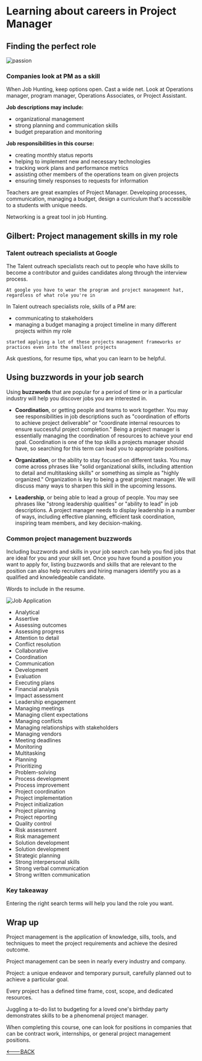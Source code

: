 # Learning about careers in Project Manager

## Finding the perfect role

![passion](https://images.unsplash.com/photo-1455849318743-b2233052fcff?ixlib=rb-4.0.3&ixid=MnwxMjA3fDB8MHxwaG90by1wYWdlfHx8fGVufDB8fHx8&auto=format&fit=crop&w=1469&q=80)

### Companies look at PM as a skill

When Job Hunting, keep options open. Cast a wide net. Look at Operations manager, program manager, Operations Associates, or Project Assistant.

**Job descriptions may include:**

- organizational management
- strong planning and communication skills
- budget preparation and monitoring

**Job responsibilities in this course:**

- creating monthly status reports
- helping to implement new and necessary technologies
- tracking work plans and performance metrics
- assisting other members of the operations team on given projects
- ensuring timely responses to requests for information

Teachers are great examples of Project Manager. Developing processes, communication, managing a budget, design a curriculum that's accessible to a students with unique needs.

Networking is a great tool in job Hunting.

## Gilbert: Project management skills in my role

### Talent outreach specialists at Google

The Talent outreach specialists reach out to people who have skills to become a contributor and guides candidates along through the interview process.

`At google you have to wear the program and project management hat, regardless of what role you're in`

In Talent outreach specialists role, skills of a PM are:

- communicating to stakeholders
- managing a budget
  managing a project timeline in many different projects within my role

`started applying a lot of these projects management frameworks or practices even into the smallest projects`

Ask questions, for resume tips, what you can learn to be helpful.

## Using buzzwords in your job search

Using **buzzwords** that are popular for a period of time or in a particular industry will help you discover jobs you are interested in.

- **Coordination**, or getting people and teams to work together. You may see responsibilities in job descriptions such as "coordination of efforts to achieve project deliverable" or "coordinate internal resources to ensure successful project completion." Being a project manager is essentially managing the coordination of resources to achieve your end goal. Coordination is one of the top skills a projects manager should have, so searching for this term can lead you to appropriate positions.

- **Organization**, or the ability to stay focused on different tasks. You may come across phrases like "solid organizational skills, including attention to detail and multitasking skills" or something as simple as "highly organized." Organization is key to being a great project manager. We will discuss many ways to sharpen this skill in the upcoming lessons.

- **Leadership**, or being able to lead a group of people. You may see phrases like "strong leadership qualities" or "ability to lead" in job descriptions. A project manager needs to display leadership in a number of ways, including effective planning, efficient task coordination, inspiring team members, and key decision-making.

### Common project management buzzwords

Including buzzwords and skills in your job search can help you find jobs that are ideal for you and your skill set. Once you have found a position you want to apply for, listing buzzwords and skills that are relevant to the position can also help recruiters and hiring managers identify you as a qualified and knowledgeable candidate.

Words to include in the resume.

![Job Application](https://images.unsplash.com/photo-1499750310107-5fef28a66643?ixlib=rb-4.0.3&ixid=MnwxMjA3fDB8MHxwaG90by1wYWdlfHx8fGVufDB8fHx8&auto=format&fit=crop&w=1470&q=80)

- Analytical
- Assertive
- Assessing outcomes
- Assessing progress
- Attention to detail
- Conflict resolution
- Collaborative
- Coordination
- Communication
- Development
- Evaluation
- Executing plans
- Financial analysis
- Impact assessment
- Leadership engagement
- Managing meetings
- Managing client expectations
- Managing conflicts
- Managing relationships with stakeholders
- Managing vendors
- Meeting deadlines
- Monitoring
- Multitasking
- Planning
- Prioritizing
- Problem-solving
- Process development
- Process improvement
- Project coordination
- Project implementation
- Project initialization
- Project planning
- Project reporting
- Quality control
- Risk assessment
- Risk management
- Solution development
- Solution development
- Strategic planning
- Strong interpersonal skills
- Strong verbal communication
- Strong written communication

### Key takeaway

Entering the right search terms will help you land the role you want.

## Wrap up

Project management is the application of knowledge, sills, tools, and techniques to meet the project requirements and achieve the desired outcome.

Project management can be seen in nearly every industry and company.

Project: a unique endeavor and temporary pursuit, carefully planned out to achieve a particular goal.

Every project has a defined time frame, cost, scope, and dedicated resources.

Juggling a to-do list to budgeting for a loved one's birthday party demonstrates skills to be a phenomenal project manager.

When completing this course, one can look for positions in companies that can be contract work, internships, or general project management positions.

[<---BACK](/googlePmCert/googlePmCert.md)
